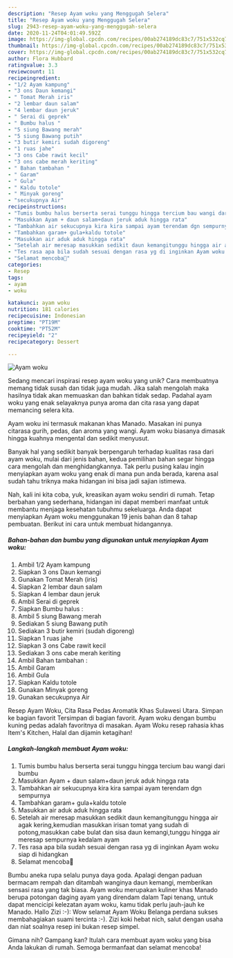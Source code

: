 ```yaml
---
description: "Resep Ayam woku yang Menggugah Selera"
title: "Resep Ayam woku yang Menggugah Selera"
slug: 2943-resep-ayam-woku-yang-menggugah-selera
date: 2020-11-24T04:01:49.592Z
image: https://img-global.cpcdn.com/recipes/00ab274189dc83c7/751x532cq70/ayam-woku-foto-resep-utama.jpg
thumbnail: https://img-global.cpcdn.com/recipes/00ab274189dc83c7/751x532cq70/ayam-woku-foto-resep-utama.jpg
cover: https://img-global.cpcdn.com/recipes/00ab274189dc83c7/751x532cq70/ayam-woku-foto-resep-utama.jpg
author: Flora Hubbard
ratingvalue: 3.3
reviewcount: 11
recipeingredient:
- "1/2 Ayam kampung"
- "3 ons Daun kemangi"
- " Tomat Merah iris"
- "2 lembar daun salam"
- "4 lembar daun jeruk"
- " Serai di geprek"
- " Bumbu halus "
- "5 siung Bawang merah"
- "5 siung Bawang putih"
- "3 butir kemiri sudah digoreng"
- "1 ruas jahe"
- "3 ons Cabe rawit kecil"
- "3 ons cabe merah keriting"
- " Bahan tambahan "
- " Garam"
- " Gula"
- " Kaldu totole"
- " Minyak goreng"
- "secukupnya Air"
recipeinstructions:
- "Tumis bumbu halus berserta serai tunggu hingga tercium bau wangi dari bumbu"
- "Masukkan Ayam + daun salam+daun jeruk aduk hingga rata"
- "Tambahkan air sekucupnya kira kira sampai ayam terendam dgn sempurnya"
- "Tambahkan garam+ gula+kaldu totole"
- "Masukkan air aduk aduk hingga rata"
- "Setelah air meresap masukkan sedikit daun kemangitunggu hingga air agak kering,kemudian masukkan irisan tomat yang sudah di potong,masukkan cabe bulat dan sisa daun kemangi,tunggu hingga air meresap sempurnya kedalam ayam"
- "Tes rasa apa bila sudah sesuai dengan rasa yg di inginkan Ayam woku siap di hidangkan"
- "Selamat mencoba🥰"
categories:
- Resep
tags:
- ayam
- woku

katakunci: ayam woku 
nutrition: 181 calories
recipecuisine: Indonesian
preptime: "PT19M"
cooktime: "PT52M"
recipeyield: "2"
recipecategory: Dessert

---
```



![Ayam woku](https://img-global.cpcdn.com/recipes/00ab274189dc83c7/751x532cq70/ayam-woku-foto-resep-utama.jpg)

Sedang mencari inspirasi resep ayam woku yang unik? Cara membuatnya memang tidak susah dan tidak juga mudah. Jika salah mengolah maka hasilnya tidak akan memuaskan dan bahkan tidak sedap. Padahal ayam woku yang enak selayaknya punya aroma dan cita rasa yang dapat memancing selera kita.

Ayam woku ini termasuk makanan khas Manado. Masakan ini punya citarasa gurih, pedas, dan aroma yang wangi. Ayam woku biasanya dimasak hingga kuahnya mengental dan sedikit menyusut.

Banyak hal yang sedikit banyak berpengaruh terhadap kualitas rasa dari ayam woku, mulai dari jenis bahan, kedua pemilihan bahan segar hingga cara mengolah dan menghidangkannya. Tak perlu pusing kalau ingin menyiapkan ayam woku yang enak di mana pun anda berada, karena asal sudah tahu triknya maka hidangan ini bisa jadi sajian istimewa.


Nah, kali ini kita coba, yuk, kreasikan ayam woku sendiri di rumah. Tetap berbahan yang sederhana, hidangan ini dapat memberi manfaat untuk membantu menjaga kesehatan tubuhmu sekeluarga. Anda dapat menyiapkan Ayam woku menggunakan 19 jenis bahan dan 8 tahap pembuatan. Berikut ini cara untuk membuat hidangannya.

<!--inarticleads1-->

##### Bahan-bahan dan bumbu yang digunakan untuk menyiapkan Ayam woku:

1. Ambil 1/2 Ayam kampung
1. Siapkan 3 ons Daun kemangi
1. Gunakan  Tomat Merah (iris)
1. Siapkan 2 lembar daun salam
1. Siapkan 4 lembar daun jeruk
1. Ambil  Serai di geprek
1. Siapkan  Bumbu halus :
1. Ambil 5 siung Bawang merah
1. Sediakan 5 siung Bawang putih
1. Sediakan 3 butir kemiri (sudah digoreng)
1. Siapkan 1 ruas jahe
1. Siapkan 3 ons Cabe rawit kecil
1. Sediakan 3 ons cabe merah keriting
1. Ambil  Bahan tambahan :
1. Ambil  Garam
1. Ambil  Gula
1. Siapkan  Kaldu totole
1. Gunakan  Minyak goreng
1. Gunakan secukupnya Air


Resep Ayam Woku, Cita Rasa Pedas Aromatik Khas Sulawesi Utara. Simpan ke bagian favorit Tersimpan di bagian favorit. Ayam woku dengan bumbu kuning pedas adalah favoritnya di masakan. Ayam Woku resep rahasia khas Item&#39;s Kitchen, Halal dan dijamin ketagihan! 

<!--inarticleads2-->

##### Langkah-langkah membuat Ayam woku:

1. Tumis bumbu halus berserta serai tunggu hingga tercium bau wangi dari bumbu
1. Masukkan Ayam + daun salam+daun jeruk aduk hingga rata
1. Tambahkan air sekucupnya kira kira sampai ayam terendam dgn sempurnya
1. Tambahkan garam+ gula+kaldu totole
1. Masukkan air aduk aduk hingga rata
1. Setelah air meresap masukkan sedikit daun kemangitunggu hingga air agak kering,kemudian masukkan irisan tomat yang sudah di potong,masukkan cabe bulat dan sisa daun kemangi,tunggu hingga air meresap sempurnya kedalam ayam
1. Tes rasa apa bila sudah sesuai dengan rasa yg di inginkan Ayam woku siap di hidangkan
1. Selamat mencoba🥰


Bumbu aneka rupa selalu punya daya goda. Apalagi dengan paduan bermacam rempah dan ditambah wanginya daun kemangi, memberikan sensasi rasa yang tak biasa. Ayam woku merupakan kuliner khas Manado berupa potongan daging ayam yang direndam dalam Tapi tenang, untuk dapat mencicipi kelezatan ayam woku, kamu tidak perlu jauh-jauh ke Manado. Hallo Zizi :-): Wow selamat Ayam Woku Belanga perdana sukses membahagiakan suami tercinta :-). Zizi koki hebat nich, salut dengan usaha dan niat soalnya resep ini bukan resep simpel. 

Gimana nih? Gampang kan? Itulah cara membuat ayam woku yang bisa Anda lakukan di rumah. Semoga bermanfaat dan selamat mencoba!
